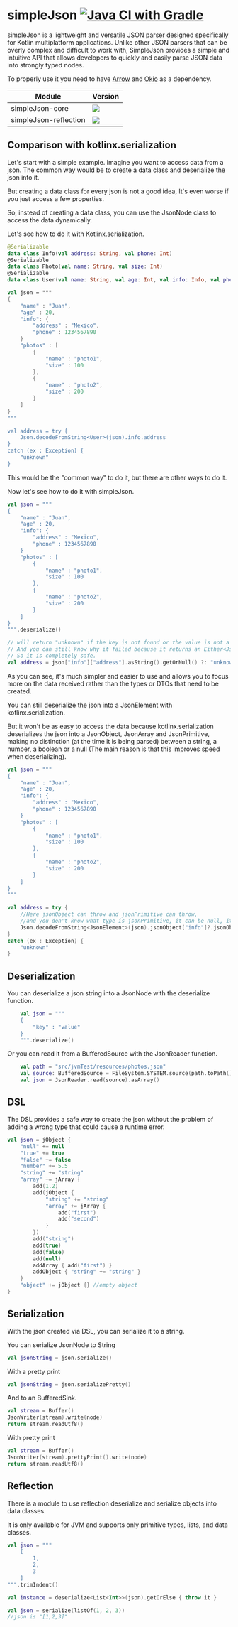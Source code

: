 # simpleJson [![Java CI with Gradle](https://github.com/xBaank/simpleJson/actions/workflows/gradle.yml/badge.svg)](https://github.com/xBaank/simpleJson/actions/workflows/gradle.yml) 

simpleJson is a lightweight and versatile JSON parser designed specifically for Kotlin multiplatform applications. Unlike other JSON parsers that can be overly complex and difficult to work with, SimpleJson provides a simple and intuitive API that allows developers to quickly and easily parse JSON data into strongly typed nodes.

To properly use it you need to have <a href="https://github.com/arrow-kt/arrow">Arrow</a> and <a href="https://github.com/square/okio">Okio</a> as a dependency.


| Module                | Version                                                                                                                                                                  |
|-----------------------|--------------------------------------------------------------------------------------------------------------------------------------------------------------------------|
| simpleJson-core       | [![](https://img.shields.io/maven-central/v/io.github.xbaank/simpleJson-core)](https://central.sonatype.com/artifact/io.github.xbaank/simpleJson-core/1.0.2)             |
| simpleJson-reflection | [![](https://img.shields.io/maven-central/v/io.github.xbaank/simpleJson-reflection)](https://central.sonatype.com/artifact/io.github.xbaank/simpleJson-reflection/1.0.2) |


## Comparison with kotlinx.serialization
Let's start with a simple example. Imagine you want to access data from a json. 
The common way would be to create a data class and deserialize the json into it.

But creating a data class for every json is not a good idea, It's even worse if you just access a few properties.

So, instead of creating a data class, you can use the JsonNode class to access the data dynamically.

Let's see how to do it with Kotlinx.serialization.

```kotlin
@Serializable
data class Info(val address: String, val phone: Int)
@Serializable
data class Photo(val name: String, val size: Int)
@Serializable
data class User(val name: String, val age: Int, val info: Info, val photos: List<Photo>)

val json = """
{
    "name" : "Juan",
    "age" : 20,
    "info": {
        "address" : "Mexico",
        "phone" : 1234567890
    }
    "photos" : [
        {
            "name" : "photo1",
            "size" : 100
        },
        {
            "name" : "photo2",
            "size" : 200
        }
    ]
}
"""

val address = try {
    Json.decodeFromString<User>(json).info.address
}
catch (ex : Exception) {
    "unknown"
}
```

This would be the "common way" to do it, but there are other ways to do it.

Now let's see how to do it with simpleJson.

```kotlin
val json = """
{
    "name" : "Juan",
    "age" : 20,
    "info": {
        "address" : "Mexico",
        "phone" : 1234567890
    }
    "photos" : [
        {
            "name" : "photo1",
            "size" : 100
        },
        {
            "name" : "photo2",
            "size" : 200
        }
    ]
}
""".deserialize()

// will return "unknown" if the key is not found or the value is not a string
// And you can still know why it failed because it returns an Either<JsonException, String>
// So it is completely safe.
val address = json["info"]["address"].asString().getOrNull() ?: "unknown"
```

As you can see, it's much simpler and easier to use and allows you to focus more on the 
data received rather than the types or DTOs that need to be created.

You can still deserialize the json into a JsonElement with kotlinx.serialization.

But it won't be as easy to access the data because kotlinx.serialization deserializes the json into a JsonObject, JsonArray and JsonPrimitive,
making no distinction (at the time it is being parsed) between a string, a number, a boolean or a null (The main reason is that this improves speed when deserializing).

```kotlin
val json = """
{
    "name" : "Juan",
    "age" : 20,
    "info": {
        "address" : "Mexico",
        "phone" : 1234567890
    }
    "photos" : [
        {
            "name" : "photo1",
            "size" : 100
        },
        {
            "name" : "photo2",
            "size" : 200
        }
    ]
}
"""

val address = try {
    //Here jsonObject can throw and jsonPrimitive can throw, 
    //and you don't know what type is jsonPrimitive, it can be null, it can be bool, it can be a number, it can be a string.
    Json.decodeFromString<JsonElement>(json).jsonObject["info"]?.jsonObject["address"]?.jsonPrimitive?.content
}
catch (ex : Exception) {
    "unknown"
}
```

## Deserialization
You can deserialize a json string into a JsonNode with the deserialize function.

```kotlin
    val json = """
    {
        "key" : "value"
    }
    """.deserialize()
```

Or you can read it from a BufferedSource with the JsonReader function.
```kotlin
    val path = "src/jvmTest/resources/photos.json"
    val source: BufferedSource = FileSystem.SYSTEM.source(path.toPath()).buffer()
    val json = JsonReader.read(source).asArray()
```


## DSL

The DSL provides a safe way to create the json without the problem of adding a
wrong type that could cause a runtime error.

```kotlin
val json = jObject {
    "null" += null
    "true" += true
    "false" += false
    "number" += 5.5
    "string" += "string"
    "array" += jArray {
        add(1.2)
        add(jObject {
            "string" += "string"
            "array" += jArray {
                add("first")
                add("second")
            }
        })
        add("string")
        add(true)
        add(false)
        add(null)
        addArray { add("first") }
        addObject { "string" += "string" }
    }
    "object" += jObject {} //empty object
}
```

## Serialization

With the json created via DSL, you can serialize it to a string.

You can serialize JsonNode to String

```kotlin
val jsonString = json.serialize()
```

With a pretty print

```kotlin
val jsonString = json.serializePretty()
```

And to an BufferedSink.

```kotlin
val stream = Buffer()
JsonWriter(stream).write(node)
return stream.readUtf8()
```

With pretty print

```kotlin
val stream = Buffer()
JsonWriter(stream).prettyPrint().write(node)
return stream.readUtf8()
```



## Reflection
There is a module to use reflection deserialize and serialize objects into data classes.

It is only available for JVM and supports only primitive types, lists, and data classes.
```kotlin
val json = """
    [
        1,
        2,
        3
    ]
""".trimIndent()

val instance = deserialize<List<Int>>(json).getOrElse { throw it }
```


```kotlin
val json = serialize(listOf(1, 2, 3))
//json is "[1,2,3]"
```



